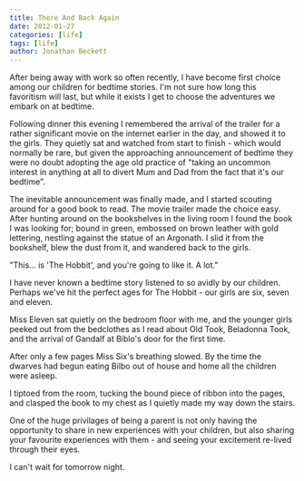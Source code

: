 ```yaml
---
title: There And Back Again
date: 2012-01-27
categories: [life]
tags: [life]
author: Jonathan Beckett
---
```


After being away with work so often recently, I have become first choice among our children for bedtime stories. I'm not sure how long this favoritism will last, but while it exists I get to choose the adventures we embark on at bedtime.

Following dinner this evening I remembered the arrival of the trailer for a rather significant movie on the internet earlier in the day, and showed it to the girls. They quietly sat and watched from start to finish - which would normally be rare, but given the approaching announcement of bedtime they were no doubt adopting the age old practice of "taking an uncommon interest in anything at all to divert Mum and Dad from the fact that it's our bedtime".

The inevitable announcement was finally made, and I started scouting around for a good book to read. The movie trailer made the choice easy. After hunting around on the bookshelves in the living room I found the book I was looking for; bound in green, embossed on brown leather with gold lettering, nestling against the statue of an Argonath. I slid it from the bookshelf, blew the dust from it, and wandered back to the girls.

"This... is 'The Hobbit', and you're going to like it. A lot."

I have never known a bedtime story listened to so avidly by our children. Perhaps we've hit the perfect ages for The Hobbit - our girls are six, seven and eleven.

Miss Eleven sat quietly on the bedroom floor with me, and the younger girls peeked out from the bedclothes as I read about Old Took, Beladonna Took, and the arrival of Gandalf at Biblo's door for the first time.

After only a few pages Miss Six's breathing slowed. By the time the dwarves had begun eating Bilbo out of house and home all the children were asleep.

I tiptoed from the room, tucking the bound piece of ribbon into the pages, and clasped the book to my chest as I quietly made my way down the stairs.

One of the huge privilages of being a parent is not only having the opportunity to share in new experiences with your children, but also sharing your favourite experiences with them - and seeing your excitement re-lived through their eyes.

I can't wait for tomorrow night.